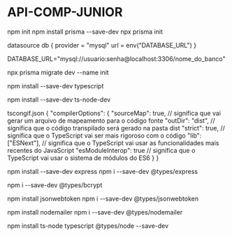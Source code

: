 # API-COMP-JUNIOR

npm init
npm install prisma --save-dev
npx prisma init

datasource db {
  provider = "mysql"
  url      = env("DATABASE_URL")
}

DATABASE_URL="mysql://usuario:senha@localhost:3306/nome_do_banco"

npx prisma migrate dev --name init 

npm install --save-dev typescript

npm install --save-dev ts-node-dev

tscongif.json
{
  "compilerOptions": {
      "sourceMap": true, // significa que vai gerar um arquivo de mapeamento para o código fonte
      "outDir": "dist", // significa que o código transpilado será gerado na pasta dist
      "strict": true, // significa que o TypeScript vai ser mais rigoroso com o código
      "lib": ["ESNext"], // significa que o TypeScript vai usar as funcionalidades mais recentes do JavaScript
      "esModuleInterop": true // significa que o TypeScript vai usar o sistema de módulos do ES6
  }
}

npm install --save-dev express
npm i --save-dev @types/express

npm i --save-dev @types/bcrypt

npm install jsonwebtoken
npm i --save-dev @types/jsonwebtoken

npm install nodemailer
npm i --save-dev @types/nodemailer

npm install ts-node typescript @types/node --save-dev